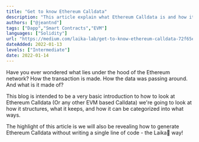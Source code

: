 ```yaml
---
title: "Get to know Ethereum Calldata"
description: "This article explain what Ethereum Calldata is and how it's structured."
authors: ["@jeantnd"]
tags: ["Dapp","Smart Contracts","EVM"]
languages: ["Solidity"]
url: "https://medium.com/laika-lab/get-to-know-ethereum-calldata-72f65e8bffef"
dateAdded: 2022-01-13
levels: ["Intermediate"]
date: 2022-01-14
---
```


Have you ever wondered what lies under the hood of the Ethereum network? How the transaction is made. How the data was passing around. And what is it made of?

This blog is intended to be a very basic introduction to how to look at Ethereum Calldata (Or any other EVM based Calldata) we're going to look at how it structures, what it keeps, and how it can be categorized into what ways.

The highlight of this article is we will also be revealing how to generate Ethereum Calldata without writing a single line of code - the Laika🐶 way!